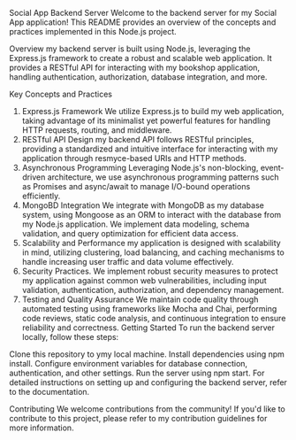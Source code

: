 Social App Backend Server
Welcome to the backend server for my Social App application! This README provides an overview of the concepts and practices implemented in this Node.js project.

Overview
my backend server is built using Node.js, leveraging the Express.js framework to create a robust and scalable web application. It provides a RESTful API for interacting with my bookshop application, handling authentication, authorization, database integration, and more.

Key Concepts and Practices
1. Express.js Framework
We utilize Express.js to build my web application, taking advantage of its minimalist yet powerful features for handling HTTP requests, routing, and middleware.
2. RESTful API Design
my backend API follows RESTful principles, providing a standardized and intuitive interface for interacting with my application through resmyce-based URIs and HTTP methods.
3. Asynchronous Programming
Leveraging Node.js's non-blocking, event-driven architecture, we use asynchronous programming patterns such as Promises and async/await to manage I/O-bound operations efficiently.
4. MongoBD Integration
We integrate with MongoDB as my database system, using Mongoose as an ORM to interact with the database from my Node.js application. We implement data modeling, schema validation, and query optimization for efficient data access.
5. Scalability and Performance
my application is designed with scalability in mind, utilizing clustering, load balancing, and caching mechanisms to handle increasing user traffic and data volume effectively.
6. Security Practices.
We implement robust security measures to protect my application against common web vulnerabilities, including input validation, authentication, authorization, and dependency management.
7. Testing and Quality Assurance
We maintain code quality through automated testing using frameworks like Mocha and Chai, performing code reviews, static code analysis, and continuous integration to ensure reliability and correctness.
Getting Started
To run the backend server locally, follow these steps:

Clone this repository to ymy local machine.
Install dependencies using npm install.
Configure environment variables for database connection, authentication, and other settings.
Run the server using npm start.
For detailed instructions on setting up and configuring the backend server, refer to the documentation.

Contributing
We welcome contributions from the community! If you'd like to contribute to this project, please refer to my contribution guidelines for more information.
